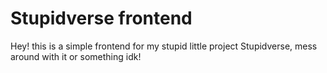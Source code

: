 # Stupidverse frontend

Hey! this is a simple frontend for my stupid little project Stupidverse, mess around with it or something idk!
